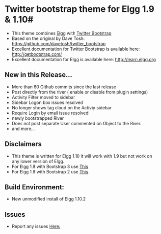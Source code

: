 # Twitter bootstrap theme for Elgg 1.9 & 1.10#
*	This theme combines [Elgg](https://github.com/Elgg/Elgg) with [Twitter Bootstrap](https://github.com/twbs/bootstrap) 
*	Based on the original by Dave Tosh: https://github.com/davetosh/twitter_bootstrap
*	Excellent documentation for Twitter Bootstrap is available here: http://getbootstrap.com/
*	Excellent documentation for Elgg is available here: http://learn.elgg.org

## New in this Release... ##
*	More than 60 Github commits since the last release
*	Post directly from the river ( enable or disable from plugin settings)
*	Activity Filter moved to sidebar
*	Sidebar Logon box issues resolved
*	No longer shows tag cloud on the Activiy sidebar
*	Require Login by email issue resolved
*	newly bootstrapped River
*	Does not post separate User commented on Object to the River.
*	and more...

## Disclaimers ##
*	This theme is written for Elgg 1.10 It will work with 1.9 but not work on any lower version of Elgg.
*	For Elgg 1.8 with Bootstrap 3 use [This](https://github.com/twentyfiveautumn/twitter_bootstrap/tree/twitter_bootstrap-1.8)
*	For Elgg 1.8 with Bootstrap 2 use [This](https://github.com/twentyfiveautumn/twitter_bootstrap/tree/twitter_bootstrap_2)

## Build Environment: ##
* 	New unmodified install of Elgg 1.10.2

## Issues ##
* Report any issues [Here:](https://github.com/twentyfiveautumn/twitter_bootstrap/issues)
